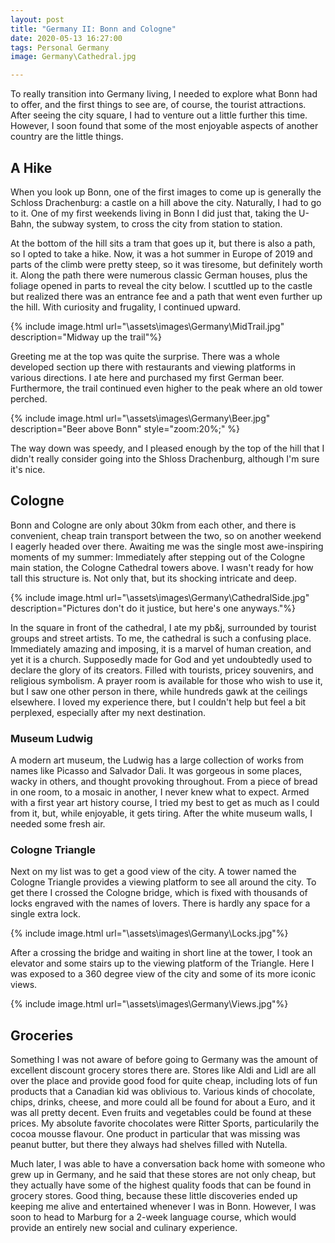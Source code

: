 ```yaml
---
layout: post
title: "Germany II: Bonn and Cologne"
date: 2020-05-13 16:27:00
tags: Personal Germany
image: Germany\Cathedral.jpg

---
```


To really transition into Germany living, I needed to explore what Bonn had to offer, and the first things to see are, of course, the tourist attractions. After seeing the city square, I had to venture out a little further this time. However, I soon found that some of the most enjoyable aspects of another country are the little things.

## A Hike

When you look up Bonn, one of the first images to come up is generally the Schloss Drachenburg: a castle on a hill above the city. Naturally, I had to go to it. One of my first weekends living in Bonn I did just that, taking the U-Bahn, the subway system, to cross the city from station to station.

At the bottom of the hill sits a tram that goes up it, but there is also a path, so I opted to take a hike. Now, it was a hot summer in Europe of 2019 and parts of the climb were pretty steep, so it was tiresome, but definitely worth it. Along the path there were numerous classic German houses, plus the foliage opened in parts to reveal the city below. I scuttled up to the castle but realized there was an entrance fee and a path that went even further up the hill. With curiosity and frugality, I continued upward. 

{% include image.html url="\assets\images\Germany\MidTrail.jpg"  description="Midway up the trail"%}

Greeting me at the top was quite the surprise. There was a whole developed section up there with restaurants and viewing platforms in various directions. I ate here and purchased my first German beer. Furthermore, the trail continued even higher to the peak where an old tower perched.

{% include image.html url="\assets\images\Germany\Beer.jpg"  description="Beer above Bonn"  style="zoom:20%;" %}

The way down was speedy, and I pleased enough by the top of the hill that I didn't really consider going into the Shloss Drachenburg, although I'm sure it's nice.

## Cologne

Bonn and Cologne are only about 30km from each other, and there is convenient, cheap train transport between the two, so on another weekend I eagerly headed over there. Awaiting me was the single most awe-inspiring moments of my summer: Immediately after stepping out of the Cologne main station, the Cologne Cathedral towers above. I wasn't ready for how tall this structure is. Not only that, but its shocking intricate and deep. 

{% include image.html url="\assets\images\Germany\CathedralSide.jpg"  description="Pictures don't do it justice, but here's one anyways."%}

In the square in front of the cathedral, I ate my pb&j, surrounded by tourist groups and street artists. To me, the cathedral is such a confusing place. Immediately amazing and imposing, it is a marvel of human creation, and yet it is a church. Supposedly made for God and yet undoubtedly used to declare the glory of its creators. Filled with tourists, pricey souvenirs, and religious symbolism. A prayer room is available for those who wish to use it, but I saw one other person in there, while hundreds gawk at the ceilings elsewhere. I loved my experience there, but I couldn't help but feel a bit perplexed, especially after my next destination.

### Museum Ludwig

A modern art museum, the Ludwig has a large collection of works from names like Picasso and Salvador Dali. It was gorgeous in some places, wacky in others, and thought provoking throughout. From a piece of bread in one room, to a mosaic in another, I never knew what to expect. Armed with a first year art history course, I tried my best to get as much as I could from it, but, while enjoyable, it gets tiring. After the white museum walls, I needed some fresh air.

### Cologne Triangle

Next on my list was to get a good view of the city. A tower named the Cologne Triangle provides a viewing platform to see all around the city. To get there I crossed the Cologne bridge, which is fixed with thousands of locks engraved with the names of lovers. There is hardly any space for a single extra lock.

{% include image.html url="\assets\images\Germany\Locks.jpg"%}

After a crossing the bridge and waiting in short line at the tower, I took an elevator and some stairs up to the viewing platform of the Triangle. Here I was exposed to a 360 degree view of the city and some of its more iconic views.

{% include image.html url="\assets\images\Germany\Views.jpg"%}

## Groceries

Something I was not aware of before going to Germany was the amount of excellent discount grocery stores there are. Stores like Aldi and Lidl are all over the place and provide good food for quite cheap, including lots of fun products that a Canadian kid was oblivious to. Various kinds of chocolate, chips, drinks, cheese, and more could all be found for about a Euro, and it was all pretty decent. Even fruits and vegetables could be found at these prices. My absolute favorite chocolates were Ritter Sports, particularily the cocoa mousse flavour. One product in particular that was missing was peanut butter, but there they always had shelves filled with Nutella.

Much later, I was able to have a conversation back home with someone who grew up in Germany, and he said that these stores are not only cheap, but they actually have some of the highest quality foods that can be found in grocery stores. Good thing, because these little discoveries ended up keeping me alive and entertained whenever I was in Bonn. However, I was soon to head to Marburg for a 2-week language course, which would provide an entirely new social and culinary experience.



